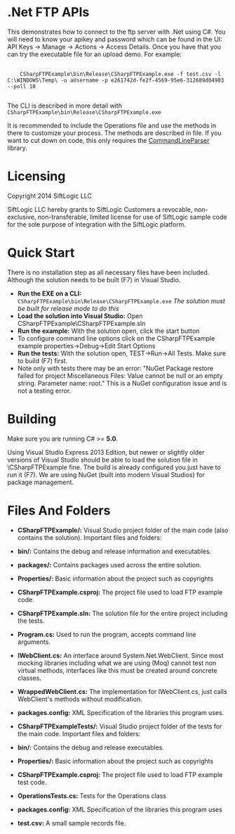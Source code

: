 .Net FTP APIs
=============

This demonstrates how to connect to the ftp server with .Net using C#. You will need to know your apikey and password which can be found in the UI: API Keys -\> Manage -\> Actions -\> Access Details. Once you have that you can try the executable file for an upload demo. For example:
<pre>
  <code>
    CSharpFTPExample\bin\Release\CSharpFTPExample.exe -f test.csv -l C:\WINDOWS\Temp\ -u aUsername -p e261742d-fe2f-4569-95e6-312689d04903 --poll 10
  </code>
</pre>
The CLI is described in more detail with <code>CSharpFTPExample\bin\Release\CSharpFTPExample.exe</code>

It is recommended to include the Operations file and use the methods in there to customize your process. The methods are described in file. If you want to cut down on code, this only requires the 
[CommandLineParser](https://commandline.codeplex.com/) library.

Licensing
=========

Copyright 2014 SiftLogic LLC

SiftLogic LLC hereby grants to SiftLogic Customers a revocable, non-exclusive, non-transferable, limited license for use of SiftLogic sample code for the sole purpose of integration with the SiftLogic platform.

Quick Start
===========

There is no installation step as all necessary files have been included. Although the solution needs to be built (F7) in Visual Studio.

* **Run the EXE on a CLI:** <code>CSharpFTPExample\bin\Release\CSharpFTPExample.exe</code> *The solution must be built for release mode to do this*
* **Load the solution into Visual Studio:** Open CSharpFTPExample\CSharpFTPExample.sln
* **Run the example:** With the solution open, click the start button
 * To configure command line options click on the CSharpFTPExample example properties->Debug->Edit Start Options
* **Run the tests:** With the solution open, TEST->Run->All Tests. Make sure to build (F7) first.
 * Note only with tests there may be an error: "NuGet Package restore failed for project Miscellaneous Files: Value cannot be null or an empty string. Parameter name: root." This is a NuGet configuration issue and is not a testing error.

Building
========

Make sure you are running C# \>= <b>5.0</b>.

Using Visual Studio Express 2013 Edition, but newer or slightly older versions of Visual Studio should be able to load the solution file in \CSharpFTPExample fine. The build is already configured you just have to run it (F7). We are using NuGet (built into modern Visual Studios) for package management.


Files And Folders
=================

* **CSharpFTPExample/:** Visual Studio project folder of the main code (also contains the solution). Important files and folders:
 * **bin/:** Contains the debug and release information and executables.
 * **packages/:** Contains packages used across the entire solution.
 * **Properties/:** Basic information about the project such as copyrights
 * **CSharpFTPExample.csproj:** The project file used to load FTP example code.
 * **CSharpFTPExample.sln:** The solution file for the entire project including the tests.
 * **Program.cs:** Used to run the program, accepts command line arguments.
 * **IWebClient.cs:** An interface around System.Net.WebClient. Since most mocking libraries including what we are using (Moq) cannot test non virtual methods, interfaces like this must be created around concrete classes.
 * **WrappedWebClient.cs:** The implementation for IWebClient.cs, just calls WebClient's methods without modification.
 * **packages.config:** XML Specification of the libraries this program uses.

* **CSharpFTPExampleTests/:** Visual Studio project folder of the tests for the main code. Important files and folders:
 * **bin/:** Contains the debug and release executables.
 * **Properties/:** Basic information about the project such as copyrights
 * **CSharpFTPExample.csproj:** The project file used to load FTP example test code.
 * **OperationsTests.cs:** Tests for the Operations class
 * **packages.config:** XML Specification of the libraries this program uses

* **test.csv:** A small sample records file. 
